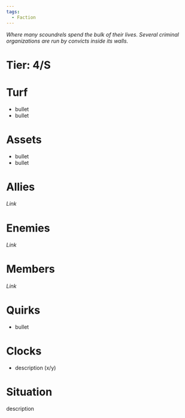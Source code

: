 ```yaml
---
tags:
  - Faction
---
```

*Where many scoundrels spend the bulk of their lives. Several criminal organizations are run by convicts inside its walls.*
# Tier: 4/S
# Turf
- bullet
- bullet
# Assets
- bullet
- bullet
# Allies
###### Link
# Enemies
###### Link
# Members
###### Link
# Quirks
- bullet
# Clocks
- description (x/y)
# Situation
description